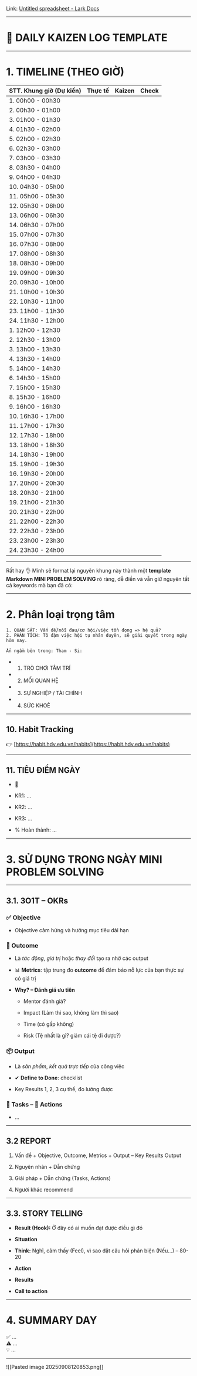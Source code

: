 Link: [‌﻿‬​​​​⁠​​​​​﻿‬‌⁠⁠​﻿​​⁠​‌⁠﻿​‍​‌‌​‍​​​‬⁠​‍‌‬​‬​​‌​‍Untitled spreadsheet - Lark Docs](https://csg2ej4iz2hz.sg.larksuite.com/wiki/AkygwYS74iAcLlkdKpVle2hQgLe?table=tblAOat6jFwzamAK&view=vewjLSGFbM&sheet=3tynSB)

---

# 📅 DAILY KAIZEN LOG TEMPLATE

---

# 1. TIMELINE (THEO GIỜ)

| STT. Khung giờ (Dự kiến) | Thực tế | Kaizen | Check |
| ------------------------ | ------- | ------ | ----- |
| 1. 00h00 - 00h30         |         |        |       |
| 2. 00h30 - 01h00         |         |        |       |
| 3. 01h00 - 01h30         |         |        |       |
| 4. 01h30 - 02h00         |         |        |       |
| 5. 02h00 - 02h30         |         |        |       |
| 6. 02h30 - 03h00         |         |        |       |
| 7. 03h00 - 03h30         |         |        |       |
| 8. 03h30 - 04h00         |         |        |       |
| 9. 04h00 - 04h30         |         |        |       |
| 10. 04h30 - 05h00        |         |        |       |
| 11. 05h00 - 05h30        |         |        |       |
| 12. 05h30 - 06h00        |         |        |       |
| 13. 06h00 - 06h30        |         |        |       |
| 14. 06h30 - 07h00        |         |        |       |
| 15. 07h00 - 07h30        |         |        |       |
| 16. 07h30 - 08h00        |         |        |       |
| 17. 08h00 - 08h30        |         |        |       |
| 18. 08h30 - 09h00        |         |        |       |
| 19. 09h00 - 09h30        |         |        |       |
| 20. 09h30 - 10h00        |         |        |       |
| 21. 10h00 - 10h30        |         |        |       |
| 22. 10h30 - 11h00        |         |        |       |
| 23. 11h00 - 11h30        |         |        |       |
| 24. 11h30 - 12h00        |         |        |       |
| 1. 12h00 - 12h30         |         |        |       |
| 2. 12h30 - 13h00         |         |        |       |
| 3. 13h00 - 13h30         |         |        |       |
| 4. 13h30 - 14h00         |         |        |       |
| 5. 14h00 - 14h30         |         |        |       |
| 6. 14h30 - 15h00         |         |        |       |
| 7. 15h00 - 15h30         |         |        |       |
| 8. 15h30 - 16h00         |         |        |       |
| 9. 16h00 - 16h30         |         |        |       |
| 10. 16h30 - 17h00        |         |        |       |
| 11. 17h00 - 17h30        |         |        |       |
| 12. 17h30 - 18h00        |         |        |       |
| 13. 18h00 - 18h30        |         |        |       |
| 14. 18h30 - 19h00        |         |        |       |
| 15. 19h00 - 19h30        |         |        |       |
| 16. 19h30 - 20h00        |         |        |       |
| 17. 20h00 - 20h30        |         |        |       |
| 18. 20h30 - 21h00        |         |        |       |
| 19. 21h00 - 21h30        |         |        |       |
| 20. 21h30 - 22h00        |         |        |       |
| 21. 22h00 - 22h30        |         |        |       |
| 22. 22h30 - 23h00        |         |        |       |
| 23. 23h00 - 23h30        |         |        |       |
| 24. 23h30 - 24h00        |         |        |       |

---
Rất hay 👌 Mình sẽ format lại nguyên khung này thành một **template Markdown MINI PROBLEM SOLVING** rõ ràng, dễ điền và vẫn giữ nguyên tất cả keywords mà bạn đã có:

---


# 2. Phân loại trọng tâm
```
1. QUAN SÁT: Vấn đề/nỗi đau/cơ hội/việc tồn đọng => hệ quả?  
2. PHÂN TÍCH: Tô đậm việc hội tụ nhân duyên, sẽ giải quyết trong ngày hôm nay.
   
Ẩn ngầm bên trong: Tham - Si:
```

- 1. TRÒ CHƠI TÂM TRÍ
        
- 2. MỐI QUAN HỆ
        
- 3. SỰ NGHIỆP / TÀI CHÍNH
        
- 4. SỨC KHOẺ
        
---

## 10. Habit Tracking

👉 [https://habit.hdv.edu.vn/habits](https://habit.hdv.edu.vn/habits)

---

## 11. TIÊU ĐIỂM NGÀY

- 🎯
    
- KR1: …
    
- KR2: …
    
- KR3: …
    
- % Hoàn thành: …
    

---
# 3. SỬ DỤNG TRONG NGÀY MINI PROBLEM SOLVING

---

## 3.1. 3O1T – OKRs

### ✅ Objective

- Objective cảm hứng và hướng mục tiêu dài hạn
    

### 🎯 Outcome

- Là _tác động_, _giá trị_ hoặc _thay đổi_ tạo ra nhờ các output
    
- 📊 **Metrics**: tập trung đo **outcome** để đảm bảo nỗ lực của bạn thực sự có giá trị
    
- **Why? – Đánh giá ưu tiên**
    
    - Mentor đánh giá?
        
    - Impact (Làm thì sao, không làm thì sao)
        
    - Time (có gấp không)
        
    - Risk (Tệ nhất là gì? giảm cái tệ đi được?)
        

### 📦 Output

- Là _sản phẩm_, _kết quả trực tiếp_ của công việc
    
- ✔ **Define to Done**: checklist
    
- Key Results 1, 2, 3 cụ thể, đo lường được
    

### 🧩 Tasks – 🧩 Actions

- …
    

---

## 3.2 REPORT

1. Vấn đề + Objective, Outcome, Metrics + Output – Key Results Output
    
2. Nguyên nhân + Dẫn chứng
    
3. Giải pháp + Dẫn chứng (Tasks, Actions)
    
4. Người khác recommend
    

---

## 3.3. STORY TELLING

- **Result (Hook):** Ở đây có ai muốn đạt được điều gì đó
    
- **Situation**
    
- **Think:** Nghĩ, cảm thấy (Feel), vì sao đặt câu hỏi phản biện (Nếu…) – 80-20
    
- **Action**
    
- **Results**
    
- **Call to action**
    

---
# 4. SUMMARY DAY

✅ …  
⚠️ …  
💡 …

---
![[Pasted image 20250908120853.png]]
